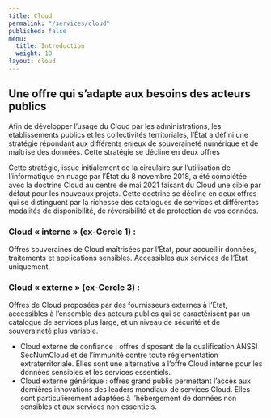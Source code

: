 ```yaml
---
title: Cloud
permalink: "/services/cloud"
published: false
menu:
  title: Introduction
  weight: 10
layout: cloud
---
```


## Une offre qui s’adapte aux besoins des acteurs publics
Afin de développer l’usage du Cloud par les administrations, les établissements publics et les collectivités territoriales, l’État a défini une stratégie répondant aux différents enjeux de souveraineté numérique et de maîtrise des données. Cette stratégie se décline en deux offres 

Cette stratégie, issue initialement de la circulaire sur l’utilisation de l’informatique en nuage par l’État du 8 novembre 2018, a été complétée avec la doctrine Cloud au centre de mai 2021 faisant du Cloud une cible par défaut pour les nouveaux projets. Cette doctrine se décline en deux offres qui se distinguent par la richesse des catalogues de services et différentes modalités de disponibilité, de réversibilité et de protection de vos données.

### Cloud « interne » (ex-Cercle 1) :
Offres souveraines de Cloud maîtrisées par l’État, pour accueillir données, traitements et applications sensibles. Accessibles aux services de l’État uniquement.

### Cloud « externe » (ex-Cercle 3) :
Offres de Cloud proposées par des fournisseurs externes à l’État, accessibles à l’ensemble des acteurs publics qui se caractérisent par un catalogue de services plus large, et un niveau de sécurité et de souveraineté plus variable.
* Cloud externe de confiance : offres disposant de la qualification ANSSI SecNumCloud et de l’immunité contre toute réglementation extraterritoriale. Elles sont une alternative à l’offre Cloud interne pour les données sensibles et les services essentiels.
* Cloud externe générique : offres grand public permettant l’accès aux dernières innovations des leaders mondiaux de services Cloud. Elles sont particulièrement adaptées à l’hébergement de données non sensibles et aux services non essentiels.

